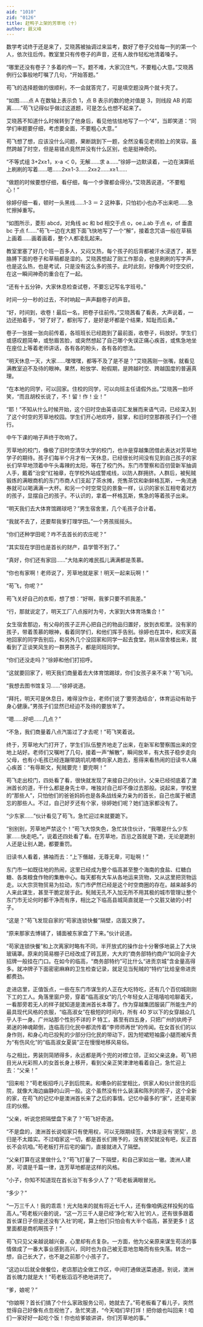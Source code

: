```yaml
---
aid: "1010"
zid: "0126"
title: 赶鸭子上架的芳草地（十）
author: 聂义峰
---
```


数学考试终于还是来了，艾晓茜被抽调过来监考，数好了卷子交给每一列的第一个人，依次往后传。教室里只有传卷子的声音，还有人故作轻松地清着嗓子。

“哪里还没有卷子？多着的传一下。题不难，大家沉住气，不要粗心大意。”艾晓茜例行公事般地叮嘱了几句，“开始答题。”

苟飞的选择题做的很顺利，不一会就答完了，可是填空题没两个就卡壳了。

“如图……点 A 在数轴上表示负 1，点 B 表示的数的绝对值是 3，则线段 AB 的距离……”苟飞记得似乎做过这道题，可是怎么也想不起来了。

艾晓茜不知道什么时候转到了他身后，看见他怯怯地写了一个“4”，当即笑道：“同学们审题要仔细，考虑要全面，不要粗心大意。”

苟飞想了想，应该没什么问题，果断跳到下一题，全然没看见老师脸上的笑容。虽然跨越了时空，但是易错点竟然并没有什么区别，也是挺神奇的。

“不等式组 3+2x≥1，x-a ＜ 0，无解……求 a……”徐婷一边默读着，一边在演算纸上刷刷的写着……嗯……2x≥1-3……2x≥2……x≥1……

“做题的时候要想仔细，看仔细，每一个步骤都会得分。”艾晓茜说道，“不要粗心！”

徐婷仔细一看，顿时一头黑线……1-3 ＝ 2 这种事，只怕初小也办不出来吧……急忙擦掉重写。

“如图所示，菱形 abcd，对角线 ac 和 bd 相交于点 o，oe⊥ab 于点 e，of 垂直 bc 于点 f……”苟飞一边在大题下面飞快地写了一个“解”，接着念咒语一般在草稿上画着……画着画着，整个人都凌乱起来。

教室里塞了好几个班一百多人，又闷又热，每个孩子的后背都被汗水浸透了，甚至胳膊下面的卷子和草稿都是湿的。艾晓茜想起了刚工作那会，也是刷刷的写字声，也是这么热，也是考试，只是没有这么多的孩子。此时此刻，好像两个时空交织，在这一瞬间神奇的重合在了一起。

“还有十五分钟，大家休息检查试卷，不要忘记写名字班号。”

时间一分一秒的过去，不时响起一声声翻卷子的声音。

“好，时间到，收卷！最后一名，把卷子往前传。”艾晓茜看了看表，大声说着，一边还拍着手，“好了好了，都别写了，是好是坏都是个结果，知耻而后勇。”

卷子一张接一张向前传着，各班班长已经跑到了最前面，收卷子，码放好。学生们或感叹题简单，或愁眉苦脸，或突然想起了自己哪个失误正痛心疾首，或焦急地坐在座位上等着老师讲话，各有各的盼头，各有各的想法。

“明天休息一天，大家……嘿嘿嘿，都等不及了是不是？”艾晓茜刚一张嘴，就看见满教室迫不及待的眼神。果然，盼放学、盼假期，是跨越时空、跨越国度的普遍真理。

“在本地的同学，可以回家。住校的同学，可以向班主任请假外出。”艾晓茜一脸坏笑，“而且胡校长说了，不！留！作！业！”

“耶！”不知从什么时候开始，这个旧时空由英语词汇发展而来语气词，已经深入到了这个时空的芳草地校园。学生们开心地欢呼，鼓掌，和旧时空那群孩子们一个德行。

中午下课的哨子声终于吹响了。

芳草地的校门，像极了旧时空清华大学的校门，也许是穿越集团借此表达对芳草地学子的期待。孩子们每半个月才有一天休息，已经很长时间没有见到自己孩子的家长们早早地顶着中午头毒辣的太阳，等在了校门外。东门市警察和百仞营新军抽调人手，戴着“治安”红袖章，在学校外站成警戒线，以防人群拥挤。人群后，被髡贼锻炼的满眼商机的东门市商人们支起了茶水摊，兜售茶饮和新鲜格瓦斯，一角流通券就可以喝满满一大杯。和另一个时空常见的景象一样，认识的家长互相夸着对方的孩子，显摆自己的孩子。不认识的，拿着一杯格瓦斯，焦急的等着孩子出来。

“明天我们去大体育馆踢球吧？”男生宿舍里，几个毛孩子合计着。

“我就不去了，还要帮我爹打理学田。”一个男孩摇摇头。

“你们还种学田呢？咋不去首长的农庄呢？”

“其实现在学田也是首长的财产，县学管不到了。”

“真好，你们还有家回……”大陆来的难民孤儿满满都是羡慕。

“你也有家啊！老师说了，芳草地就是家！明天一起来玩啊！”

“苟飞，你呢？”

苟飞关好自己的衣柜，想了想：“好啊，我爹只要不抓我差。”

“行，那就说定了，明天工厂八点报时为号，大家到大体育场集合！”

女生宿舍那边，有父母的孩子正开心把自己的物品归置好，放到衣柜里。没有家的孩子，带着羡慕的眼神，看着同学们，和他们挥手告别。徐婷也在其中，和欢天喜地回家的同学告别后，和另外几个没回家和同学一起去食堂。刚从宿舍楼出来，就看到了正谈笑风生的一群男孩子，都是同班同学。

“你们还没走吗？”徐婷和他们打招呼。

“这就要回家了，明天我们商量着去大体育馆踢球，你们女孩子来不来？”苟飞问。

“我想去图书馆复习……”徐婷说道。

“拜托，明天可是休息日，难得没作业，老师们说了‘要劳逸结合’，体育运动有助于身心健康。”男孩子们显然已经迫不及待的要放羊了。

“嗯……好吧……几点？”

“不急，我们商量着八点汽笛过了才去呢！”苟飞笑着说。

终于，芳草地大门打开了，学生们队伍整齐地走了出来，在新军和警察围出来的空地上站好。老师们又嘱咐了几句，接着一声“解散”，瞬间放羊，有大孩子稳步走向父母，也有小毛孩已经连蹦带跳叽叽喳喳向家人跑去，惹得来看热闹的旧读书人痛心疾首：“有辱斯文，髡贼要完！要完啊！”

苟飞走出校门，四处看了看，很快就发现了来接自己的伙计。父亲已经彻底着了澳洲首长的道，干什么都是身先士卒，唯独对自己却不像过去那般。说起来，学校里的“那些人”，只怕他们的爸爸妈妈也是各条战线亲力亲为的首长，自己也属于被遗忘的那些人。不过，自己好歹还有个家，徐婷她们呢？她们连家都没有了。

“少东家……”伙计看见了苟飞，急忙迎过来就要跪下。

“别别别，芳草地严禁这个！”苟飞大惊失色，急忙扶住伙计，“我哪是什么少东家……快走吧。”，说着还四处看了看。在芳草地，百忌之首就是下跪，无论是跪别人还是让别人跪，都要重罚。

旧读书人看着，拂袖而去：“上下僭越，无尊无卑，可耻啊！”

东门市一如既往地的热闹，这里已经成为整个临高甚至整个海南的食盐、红糖白糖、各类粮食作物的集散中心。每天都有大车从各地运来货物，又从这里把货物运走。以大宗货物贸易为拉动，东门市俨然已经是这个时空商圈的存在。越来越多的人来此谋生，甚至干脆定居于此。髡贼无孔不入加无所不用其极的城市管理让整个东门市无论何时都干净而有序，相比之下临高县城简直就是一个又脏又破的小村子。

“这是？”苟飞发现自家的“苟家连锁快餐”隔壁，店面又换了。

“原来那家去博铺了，铺面被东家盘了下来。”伙计说道。

“苟家连锁快餐”和上次离家时略有不同，半开放式的操作台十分奢侈地装上了大块玻璃罩。原来的简易棚子已经改成了砖瓦房，大大的“商务部特约商户”如同金子大招牌一般挂在门口。在如今的临高，“商务部特约”可比什么“进贡京城”含金量高得多。就冲牌子下面密密麻麻的卫生检查记录，就足见当髡贼的“特约”比给皇帝进贡都费劲。

走进店里，正值饭点，一些在东门市谋生的人正在大吃特吃，还有几个百仞城刚刚下工的工人。角落里窗户旁，穿着“临高淑女”的几个年轻女人正嘻嘻哈哈聊着天，一看那旁若无人的样子就知道是澳洲首长本尊了。作为穿越集团服装厂所能生产的最具现代风格的衣服，“临高淑女”在极短的时间内，所有 40 岁以下的女穿越众几乎人手一身。广州站那个性别不详的 P 特工，甚至有四五身，只把广州的纨绔子弟迷的神魂颠倒，连临高归化民中都流传着“李师师再世”的传闻。在女首长们的以身作则，和身心均已投髡的少部分归化民的带动下，因为短裙短袖露小腿而被斥责为“有伤风化”的“临高淑女夏装”正在慢慢地移风易俗。

与之相比，男装则简陋得多，永远都是两个兜的对襟立领，正如父亲这身。苟飞把目光从光彩照人的女首长身上移开，看到父亲正笑津津地看着自己，急忙迎上去：“父亲！”

“回来啦？”苟老板招呼儿子到后院来。和嘈杂的前堂相比，供家人和伙计居住的后院，就像大海边幽静的山洞一般。这个虽然没有什么装潢和陈列的房子，这个全新的家，在苟飞的记忆中是澳洲首长来了之后的事情。记忆中最多的“家”，还是苟家庄的伙棚。

“父亲，听说您把隔壁盘下来了？”苟飞好奇道。

“不是盘的，澳洲首长说咱家只有使用权，可以无限期续签，大体是没有‘房契’，总归是不太踏实。不过咱家这一切，都是首长们赐予的，没有房契就没有吧，反正首长不会坑咱。”苟老板打开后宅的偏门，直接就进入了隔壁。

“父亲打算在这里做什么？”苟飞打量了一下隔壁，和自己家如出一辙。澳洲人建房，可谓是千篇一律，连芳草地都是这样的风格。

“小子，你知不知道现在首长治下有多少人了？”苟老板满眼冒光。

“多少？”

“一万三千人！我的乖乖！光大陆来的就有将近七千人，还有像咱俩这样投髡的临高人。”苟老板兴奋的说，“这一万三千人是已经‘净化’和‘入社’的人，还有很多跟着首长谋日子但是还没有‘入社’的呢，算上他们只怕会有大半个临高，甚至更多！这里面都是商机啊孩子！”

苟飞只见父亲越说越兴奋，心里却有点复杂。一方面，他为父亲原来谋生苟活的事情做成了一番大事业感到高兴，同时也为自己被无意地忽略而有些失落。转念一想，自己长大了，也不是之前那个小孩子了。

“这边以后就全做餐位，老店那边全做工作区，中间打通做送菜通道。别说，澳洲首长魄力就是大！”苟老板滔滔不绝地讲完了。

“爹，娘呢？”

“你娘啊？首长们搞了个什么家政服务公司，她就去了。”苟老板看了看儿子，突然觉得自己好像有点忽视他了，急忙笑道，“今天咱们早打烊！把你娘也叫回来！咱们一家好好一起吃个饭！你也给爹娘讲讲，你们芳草地的事。”
